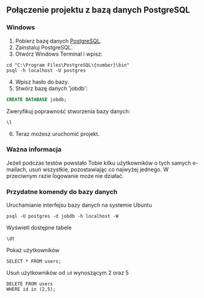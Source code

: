 ## Połączenie projektu z bazą danych PostgreSQL
### Windows
1. Pobierz bazę danych [PostgreSQL](https://www.postgresql.org/download/windows/).
2. Zainstaluj PostgreSQL.
3. Otwórz Windows Terminal i wpisz:
```
cd "C:\Program Files\PostgreSQL\{number}\bin"
psql -h localhost -U postgres
```
4. Wpisz hasło do bazy.
5. Stwórz bazę danych 'jobdb':
```SQL
CREATE DATABASE jobdb;
```
Zweryfikuj poprawność stworzenia bazy danych:
```
\l
```
6. Teraz możesz uruchomić projekt.

### Ważna informacja
Jeżeli podczas testów powstało Tobie kilku użytkowników o tych samych e-mailach, usuń wszystkie, pozostawiając co
najwyżej jednego. W przeciwnym razie logowanie może nie działać.

### Przydatne komendy do bazy danych
Uruchamianie interfejsu bazy danych na systemie Ubuntu
```
psql -U postgres -d jobdb -h localhost -W
```

Wyświetl dostępne tabele
```
\dt
```

Pokaż użytkowników
```
SELECT * FROM users;
```

Usuń użytkowników od `id` wynoszącym 2 oraz 5
```
DELETE FROM users
WHERE id in (2,5);
```
